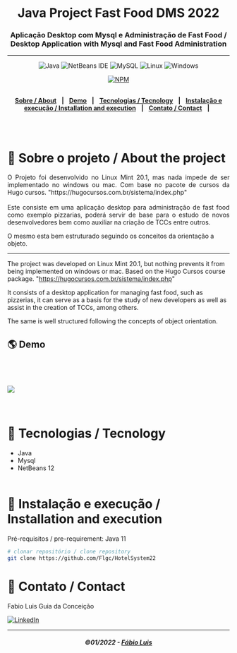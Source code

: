 <div align = "center">
<h1>Java Project Fast Food DMS 2022 </h1>
<h3>Aplicação Desktop com Mysql e Administração de Fast Food / Desktop Application with Mysql and Fast Food Administration</h3>
<hr>

![Java](https://img.shields.io/badge/-Java-DE252C?style=flat-square&logo=java&logoColor=white)
<img alt="NetBeans IDE" src="https://img.shields.io/badge/NetBeans%20IDE-1B6AC6.svg?&style=flat-square&logo=apache-netbeans-ide&logoColor=white"/>
![MySQL](https://img.shields.io/badge/mysql-%2300f?style=flat-square&logo=mysql&logoColor=white)
![Linux](https://img.shields.io/badge/Linux-FCC624?style=flat-square&logo=linux&logoColor=black)
![Windows](https://img.shields.io/badge/Windows-0078D6?style=for-the-square&logo=windows&logoColor=white)

[![NPM](https://img.shields.io/npm/l/react)](https://github.com/Flgc/fastfoodDMS2022/blob/main/LICENSE)
<br>
<br>

</div>

<div align="center">

[**Sobre / About**](https://github.com/Flgc/fastfoodDMS2022#-sobre-o-projeto--about-the-project#-sobre-o-projeto) &nbsp;&nbsp;**|**&nbsp;&nbsp;
[**Demo**](https://github.com/Flgc/fastfoodDMS2022#-demo) &nbsp;&nbsp;**|**&nbsp;&nbsp;
[**Tecnologias / Tecnology**](https://github.com/Flgc/fastfoodDMS2022#-tecnologias--tecnology) &nbsp;&nbsp;**|**&nbsp;&nbsp;
[**Instalação e execução / Installation and execution**](https://github.com/Flgc/fastfoodDMS2022#-instala%C3%A7%C3%A3o-e-execu%C3%A7%C3%A3o--installation-and-execution) &nbsp;&nbsp;**|**&nbsp;&nbsp;
[**Contato / Contact**](https://github.com/Flgc/fastfoodDMS2022#-contato--contact) &nbsp;&nbsp;**|**&nbsp;&nbsp;

</div><br><br>

# 📃 Sobre o projeto / About the project

<p align="justify">O Projeto foi desenvolvido no Linux Mint 20.1, mas nada impede de ser implementado no windows ou mac.
Com base no pacote de cursos da Hugo cursos.
"https://hugocursos.com.br/sistema/index.php"<br><br> 
Este consiste em uma aplicação desktop para administração de fast food como exemplo pizzarias, poderá servir de base para o estudo de novos desenvolvedores bem como auxiliar na criação de TCCs entre outros.

O mesmo esta bem estruturado seguindo os conceitos da orientação a objeto.

---

The project was developed on Linux Mint 20.1, but nothing prevents it from being implemented on windows or mac. Based on the Hugo Cursos course package. "https://hugocursos.com.br/sistema/index.php"

It consists of a desktop application for managing fast food, such as pizzerias, it can serve as a basis for the study of new developers as well as assist in the creation of TCCs, among others.

The same is well structured following the concepts of object orientation.
<br>

## 🌎 Demo

<br>
<h1>
<img src="PizzeriaSystem22/src/Icons/Pizzaria.gif">
</h1><br>

# 🚀 Tecnologias / Tecnology

- Java
- Mysql
- NetBeans 12
  <br><br>

# 🔧 Instalação e execução / Installation and execution

Pré-requisitos / pre-requirement: Java 11

```bash
# clonar repositório / clone repository
git clone https://github.com/Flgc/HotelSystem22
```

# 📲 Contato / Contact

Fabio Luis Guia da Conceição

<a href="https://www.linkedin.com/in/fabio-luis-guia-da-conceição-77784741"><img src="https://img.shields.io/badge/linkedin%20-%230077B5.svg?&style=for-the-badge&logo=linkedin&logoColor=white" alt="LinkedIn"/></a>

---

<h5 align="center">
  &copy;01/2022 - <a href="https://github.com/Flgc/">Fábio Luis</a>
</h5>
